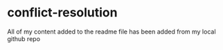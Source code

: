 # conflict-resolution

All of my content added to the readme file has been added from my local github repo
